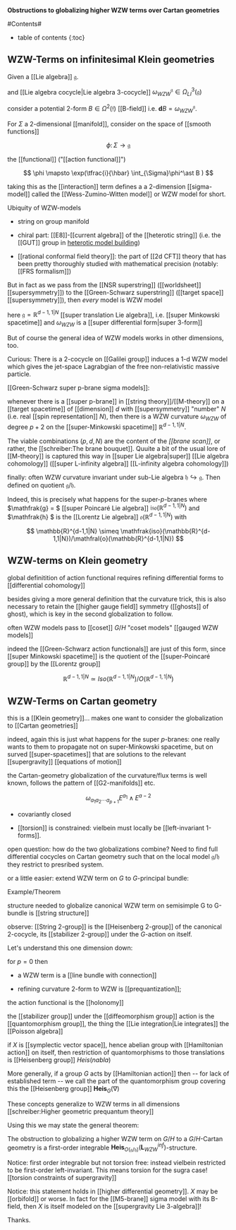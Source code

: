 
**Obstructions to globalizing higher WZW terms over Cartan geometries**

#Contents#
* table of contents
{:toc}


## WZW-Terms on infinitesimal Klein geometries

Given a [[Lie algebra]] $\mathfrak{g}$.

and [[Lie algebra cocycle|Lie algebra 3-cocycle]] $\omega_{WZW}^{\mathfrak{g}} \in \Omega^3_{LI}(\mathfrak{g})$

consider a potential 2-form $B\in \Omega^2(\mathfrak{f})$ [[B-field]] i.e. $\mathbf{d} B = \omega_{WZW}^{\mathfrak{g}}$.

For $\Sigma$ a 2-dimensional [[manifold]], consider on the space of [[smooth functions]]

$$
  \phi \colon \Sigma \longrightarrow \mathfrak{g}
$$

the [[functional]] ("[[action functional]]") 

$$
   \phi \mapsto \exp(\tfrac{i}{\hbar} \int_{\Sigma}\phi^\ast B )
$$

taking this as the [[interaction]] term defines a
a 2-dimension [[sigma-model]] called the [[Wess-Zumino-Witten model]] or WZW model for short. 


Ubiquity of WZW-models

* string on group manifold

* chiral part: [[E8]]-[[current algebra]] of the [[heterotic string]] (i.e. the [[GUT]] group in [heterotic model building](string+phenomenology#HeteroticStandardModels))

* [[rational conformal field theory]]: the part of [[2d CFT]] theory that has been pretty thoroughly studied with mathematical precision (notably: [[FRS formalism]])

But in fact as we pass from the [[NSR superstring]] ([[worldsheet]] [[supersymmetry]]) to the [[Green-Schwarz superstring]] ([[target space]] [[supersymmetry]]), then _every_ model is  WZW model

here $\mathfrak{g} = \mathbb{R}^{d-1,1|N}$ [[super translation Lie algebra]], i.e. [[super Minkowski spacetime]] and $\omega_{WZW}$ is a [[super differential form|super 3-form]]

But of course the general idea of WZW models works in other dimensions, too.

Curious: There is a 2-cocycle on [[Galilei group]] induces a 1-d WZW model which gives the jet-space Lagrabgian of the free non-relativistic massive particle. 

[[Green-Schwarz super p-brane sigma models]]:

whenever there is a [[super p-brane]] in [[string theory]]/[[M-theory]] on a [[target spacetime]] of [[dimension]] $d$ with [[supersymmetry]] "number" $N$ (i.e. real [[spin representation]] $N$), then there is a WZW curvature $\omega_{WZW}$ of degree $p+2$ on the [[super-Minkowski spacetime]] $\mathbb{R}^{d-1,1|N}$. 

The viable combinations $(p,d,N)$ are the content of the _[[brane scan]]_, or rather, the [[schreiber:The brane bouquet]]. Quuite a bit of the usual lore of [[M-theory]] is captured this way in [[super Lie algebra|super]] [[Lie algebra cohomology]] ([[super L-infinity algebra]] [[L-infinity algebra cohomology]]) 

finally: often WZW curvature invariant under sub-Lie algebra $\mathfrak{h} \hookrightarrow \mathfrak{g}$. Then defined on quotient $\mathfrak{g}/\mathfrak{h}$.

Indeed, this is precisely what happens for the super-$p$-branes where $\mathfrak{g} = $ [[super Poincaré Lie algebra]] $\mathfrak{iso}(\mathbb{R}^{d-1,1|N})$ and $\mathfrak{h} $ is the [[Lorentz Lie algebra]] $\mathfrak{o}(\mathbb{R}^{d-1,1|N})$ with

$$
  \mathbb{R}^{d-1,1|N} \simeq \mathfrak{iso}(\mathbb{R}^{d-1,1|N})/\mathfral{o}(\mathbb{R}^{d-1,1|N})
$$

## WZW-terms on Klein geometry



global definitition of action functional requires refining differential forms to [[differential cohomology]]

besides giving a more general definition that the curvature trick, this is also necessary to retain the [[higher gauge field]] symmetry ([[ghosts]] of ghost), which is key in the second globalization to follow.

often WZW models pass to [[coset]] $G/H$ "coset models" [[gauged WZW models]]

indeed the [[Green-Schwarz action functionals]] are just of this form, since [[super Minkowski spacetime]] is the quotient of the [[super-Poincaré  group]] by the [[Lorentz group]]

$$
  \mathbb{R}^{d-1,1|N} \simeq Iso(\mathbb{R}^{d-1,1|N})/O(\mathbb{R}^{d-1,1|N})
$$

## WZW-Terms on Cartan geometry

this is a [[Klein geometry]]... makes one want to consider the globalization to [[Cartan geometries]]

indeed, again this is just what happens for the super $p$-branes: one really wants to them to propagate not on super-Minkowski spacetime, but on surved [[super-spacetimes]] that are solutions to the relevant [[supergravity]] [[equations of motion]]


the Cartan-geometry globalization of the curvature/flux terms is well known, follows the pattern of [[G2-manifolds]] etc.

$$
  \omega_{a_1 a_2 \cdots a_{p+1}} E^{a_1} \wedge E^{a-2}
$$

* covariantly closed

* [[torsion]] is constrained: vielbein must locally be [[left-invariant 1-forms]].


open question: how do the two globalizations combine? Need to find full differential cocycles on Cartan geometry such that on the local model $\mathfrak{g}/\mathfrak{h}$ they restrict to presribed system.

or a little easier: extend WZW term on $G$ to $G$-principal bundle:

Example/Theorem

structure needed to globalize canonical WZW term on semisimple G to G-bundle is [[string structure]]

observe: [[String 2-group]] is the [[Heisenberg 2-group]] of the canonical 2-cocycle, its [[stabilizer 2-group]] under the $G$-action on itself.

Let's understand this one dimension down:

for $p = 0$ then 

* a WZW term is a [[line bundle with connection]]

* refining curvature 2-form to WZW is [[prequantization]];

the action functional is the [[holonomy]]

the [[stabilizer group]] under the [[diffeomorphism group]] action is the [[quantomorphism group]], the thing the [[Lie integration|Lie integrates]] the [[Poisson algebra]]

if $X$ is [[symplectic vector space]], hence abelian group with [[Hamiltonian action]] on itself, then restriction of quantomorphisms to those translations is [[Heisenberg group]]  $Heis(nabla)$

More generally, if a group $G$ acts by [[Hamiltonian action]] then -- for lack of established term -- we call the part of the quantomorphism group covering this the [[Heisenberg group]] $\mathbf{Heis}_G(\nabla)$


These concepts generalize to WZW terms in all dimensions [[schreiber:Higher geometric prequantum theory]]

Using this we may state the general theorem:


The obstruction to globalizing a higher WZW term on $G/H$ to a $G/H$-Cartan geometry is a first-order integrable $\mathbf{Heis}_{O(\mathfrak{g}/\mathfrak{h})}(\mathbf{L}_{WZW}^{inf})$-structure.

Notice: first order integrable but not torsion free: instead vielbein restricted to be first-order left-invariant. This means torsion for the sugra case! [[torsion constraints of supergravity]]

Notice: this statement holds in [[higher differential geometry]]. $X$ may be [[orbifold]] or worse. In fact for the [[M5-brane]] sigma model with its B-field, then $X$ is itself modeled on the [[supergravity Lie 3-algebra]]!

Thanks.
